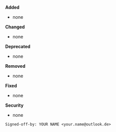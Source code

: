 **Added**

* none

**Changed**

* none

**Deprecated**

* none

**Removed**

* none

**Fixed**

* none

**Security**

* none

```
Signed-off-by: YOUR NAME <your.name@outlook.de>
```
